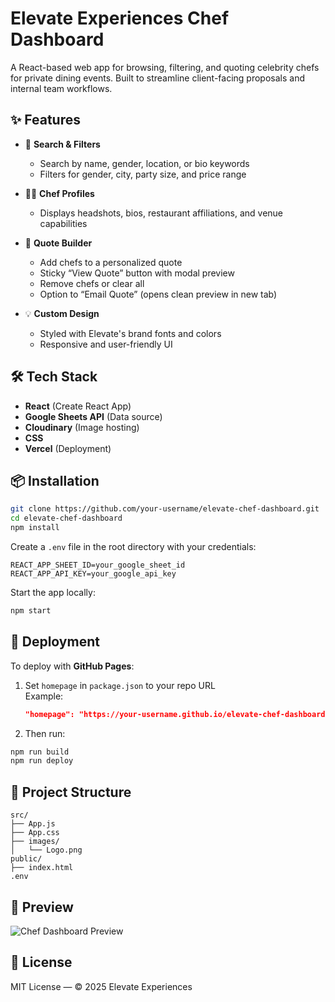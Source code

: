 # Elevate Experiences Chef Dashboard

A React-based web app for browsing, filtering, and quoting celebrity chefs for private dining events. Built to streamline client-facing proposals and internal team workflows.

## ✨ Features

- 🔎 **Search & Filters**
  - Search by name, gender, location, or bio keywords
  - Filters for gender, city, party size, and price range

- 🧑‍🍳 **Chef Profiles**
  - Displays headshots, bios, restaurant affiliations, and venue capabilities

- 🧾 **Quote Builder**
  - Add chefs to a personalized quote
  - Sticky “View Quote” button with modal preview
  - Remove chefs or clear all
  - Option to “Email Quote” (opens clean preview in new tab)

- 💡 **Custom Design**
  - Styled with Elevate's brand fonts and colors
  - Responsive and user-friendly UI

## 🛠 Tech Stack

- **React** (Create React App)
- **Google Sheets API** (Data source)
- **Cloudinary** (Image hosting)
- **CSS**
- **Vercel** (Deployment)

## 📦 Installation

```bash
git clone https://github.com/your-username/elevate-chef-dashboard.git
cd elevate-chef-dashboard
npm install
```

Create a `.env` file in the root directory with your credentials:

```env
REACT_APP_SHEET_ID=your_google_sheet_id
REACT_APP_API_KEY=your_google_api_key
```

Start the app locally:

```bash
npm start
```

## 🚀 Deployment

To deploy with **GitHub Pages**:

1. Set `homepage` in `package.json` to your repo URL  
   Example:
   ```json
   "homepage": "https://your-username.github.io/elevate-chef-dashboard"
   ```

2. Then run:

```bash
npm run build
npm run deploy
```

## 📂 Project Structure

```
src/
├── App.js
├── App.css
├── images/
│   └── Logo.png
public/
├── index.html
.env
```

## 📸 Preview

![Chef Dashboard Preview](./public/dashboard-preview.png)

## 📄 License

MIT License — © 2025 Elevate Experiences
